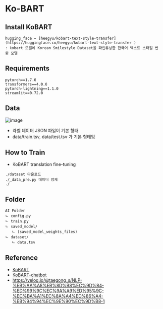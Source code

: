 # Ko-BART

## Install KoBART
```
hugging_face = [heegyu/kobart-text-style-transfer](https://huggingface.co/heegyu/kobart-text-style-transfer )
: kobart 모델에 Korean Smilestyle Dataset을 파인튜닝한 한국어 텍스트 스타일 변환 모델
```

## Requirements
```
pytorch==1.7.0
transformers==4.0.0
pytorch-lightning==1.1.0
streamlit==0.72.0
```
## Data
![image](https://github.com/zyounguri/Ko-BART/assets/138076274/b88625a3-3c02-4c9f-b258-4d36259d6931)
- 라벨 데이터 JSON 파일이 기본 형태
- data/train.tsv, data/test.tsv 가 기본 형태임
  

## How to Train
- KoBART translation fine-tuning
```
./dataset 다운로드
./_data_pre.py 데이터 정제
./

```
## Folder
```
AI Folder 
ㄴ config.py
ㄴ train.py
ㄴ saved_model/
   ㄴ (saved_model_weights_files)
ㄴ dataset/
   ㄴ data.tsv
```

## Reference
- [KoBART](https://github.com/SKT-AI/KoBART)
- [KoBART-chatbot](https://github.com/haven-jeon/KoBART-chatbot)
- https://velog.io/@taegong_s/NLP-%EB%AA%A8%EB%8D%B8%EC%9D%84-%ED%99%9C%EC%9A%A9%ED%95%9C-%EC%BA%A1%EC%8A%A4%ED%86%A4-%EB%94%94%EC%9E%90%EC%9D%B8-1
